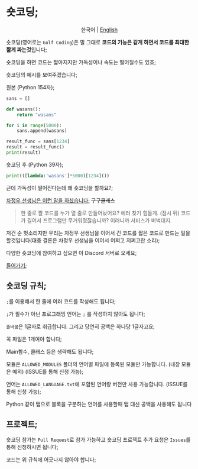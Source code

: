 # 숏코딩;

<p align="center">
    <span>한국어</span> |
    <a href="README_en.md">English</a>
</p>

숏코딩(영어로는 `Golf Coding`)은 말 그대로 **코드의 기능은 같게 하면서 코드를 최대한 짧게 짜는것**입니다;

숏코딩을 하면 코드는 짧아지지만 가독성이나 속도는 떨어질수도 있죠;

숏코딩의 예시를 보여주겠습니다;

원본 (Python 154자);
```python
sans = []

def wasans():
    return "wasans"

for i in range(5000):
    sans.append(wasans)

result_func = sans[1234]
result = result_func()
print(result)
```

숏코딩 후 (Python 39자);
```python
print(([lambda:'wasans']*5000)[1234]())
```

근데 가독성이 떨어진다는데 왜 숏코딩을 할까요?;

[차정우 선생님은 이런 말을 하셨습니다;](https://namu.wiki/w/GuguClass) ~~구구클래스~~

> 한 줄로 짤 코드를 누가 열 줄로 만들어놨어요? 에러 찾기 힘들게. (잠시 뒤) 코드가 길어서 프로그램만 무거워졌잖습니까? 이러니까 서비스가 버벅대지.

저건 순 헛소리지만 우리는 차정우 선생님을 이어서 긴 코드를 짧은 코드로 만드는 일을 할것입니다(대충 결론은 차정우 선생님을 이어서 어쩌고 저쩌고란 소리);

다양한 숏코딩에 참여하고 싶으면 이 Discord 서버로 오세요;

[들어가기](https://discord.gg/7dQTTcA);

## 숏코딩 규칙;
`;`를 이용해서 한 줄에 여러 코드를 작성해도 됩니다;

`;`가 필수가 아닌 프로그래밍 언어는 `;` 를 작성하지 않아도 됩니다;

`줄바꿈`은 1글자로 취급합니다. 그리고 당연히 공백은 하나당 1글자고요;

꼭 파일은 1개여야 합니다;

Main함수, 클래스 등은 생략해도 됩니다;

모듈은 `ALLOWED_MODULES` 폴더의 언어별 파일에 등록된 모듈만 가능합니다. (내장 모듈은 예외) (ISSUE를 통해 신청 가능);

언어는 `ALLOWED_LANGUAGE.txt`에 포함된 언어랑 버전만 사용 가능합니다. (ISSUE를 통해 신청 가능);

Python 같이 탭으로 블록을 구분하는 언어를 사용할때 탭 대신 공백을 사용해도 됩니다

## 프로젝트;
숏코딩 참가는 `Pull Request`로 참가 가능하고 숏코딩 프로젝트 추가 요청은 `Issues`를 통해 신청하시면 됩니다;

코드는 위 규칙에 어긋나지 않아야 합니다;
